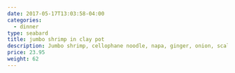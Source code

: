 ```yaml
---
date: 2017-05-17T13:03:58-04:00
categories:
  - dinner
type: seabard
title: jumbo shrimp in clay pot
description: Jumbo shrimp, cellophane noodle, napa, ginger, onion, scallion and celery sautéed with creamy house special sauce.
price: 23.95
weight: 62
---
```

